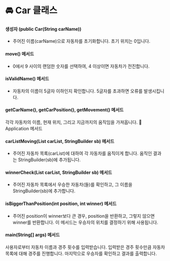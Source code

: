 # 🚘 Car 클래스

#### 생성자 (public Car(String carName))

+ 주어진 이름(carName)으로 자동차를 초기화합니다. 초기 위치는 0입니다.

#### move() 메서드

+ 0에서 9 사이의 랜덤한 숫자를 선택하여, 4 이상이면 자동차가 전진합니다.

#### isValidName() 메서드

+ 자동차의 이름이 5글자 이하인지 확인합니다. 5글자를 초과하면 오류를 발생시킵니다.

#### getCarName(), getCarPosition(), getMovement() 메서드

각각 자동차의 이름, 현재 위치, 그리고 지금까지의 움직임을 가져옵니다.
🏁 Application 메서드

#### carListMoving(List<Car> carList, StringBuilder sb) 메서드

+ 주어진 자동차 목록(carList)에 대하여 각 자동차를 움직이게 합니다.
움직인 결과는 StringBuilder(sb)에 추가됩니다.

#### winnerCheck(List<Car> carList, StringBuilder sb) 메서드

+ 주어진 자동차 목록에서 우승한 자동차(들)를 확인하고, 그 이름을 StringBuilder(sb)에 추가합니다.

#### isBiggerThanPosition(int position, int winner) 메서드

+ 주어진 position이 winner보다 큰 경우, position을 반환하고, 그렇지 않으면 winner를 반환합니다. 이 메서드는 우승자의 위치를 결정하기 위해 사용됩니다.

#### main(String[] args) 메서드

사용자로부터 자동차 이름과 경주 횟수를 입력받습니다.
입력받은 경주 횟수만큼 자동차 목록에 대해 경주를 진행합니다.
마지막으로 우승자를 확인하고 결과를 출력합니다.